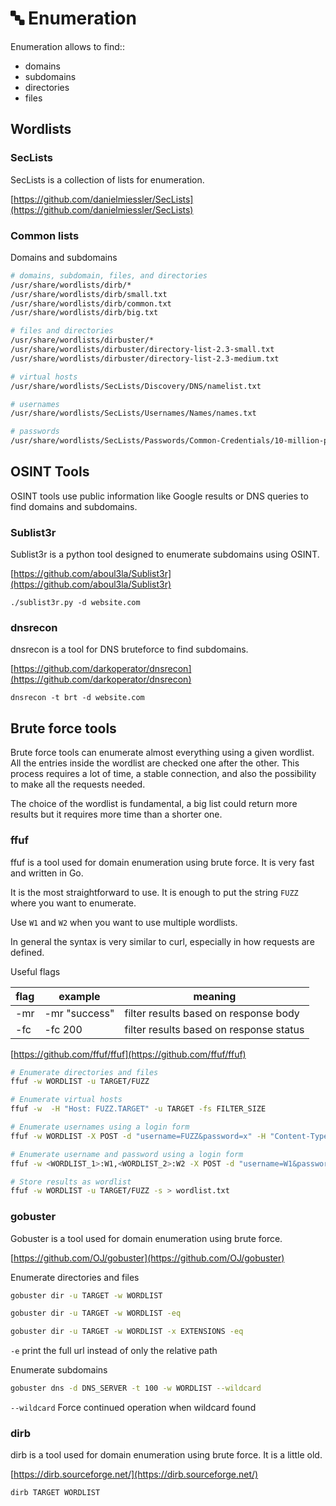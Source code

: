 # 🔤 Enumeration

Enumeration allows to find::

- domains
- subdomains
- directories
- files

## Wordlists

### SecLists

SecLists is a collection of lists for enumeration.

[https://github.com/danielmiessler/SecLists](https://github.com/danielmiessler/SecLists)

### Common lists

Domains and subdomains

```bash
# domains, subdomain, files, and directories
/usr/share/wordlists/dirb/*
/usr/share/wordlists/dirb/small.txt
/usr/share/wordlists/dirb/common.txt
/usr/share/wordlists/dirb/big.txt

# files and directories
/usr/share/wordlists/dirbuster/*
/usr/share/wordlists/dirbuster/directory-list-2.3-small.txt
/usr/share/wordlists/dirbuster/directory-list-2.3-medium.txt

# virtual hosts
/usr/share/wordlists/SecLists/Discovery/DNS/namelist.txt

# usernames
/usr/share/wordlists/SecLists/Usernames/Names/names.txt

# passwords
/usr/share/wordlists/SecLists/Passwords/Common-Credentials/10-million-password-list-top-100.txt
```

## OSINT Tools

OSINT tools use public information like Google results or DNS queries to find domains and subdomains.

### Sublist3r

Sublist3r is a python tool designed to enumerate subdomains using OSINT.

[https://github.com/aboul3la/Sublist3r](https://github.com/aboul3la/Sublist3r)

```
./sublist3r.py -d website.com
```

### dnsrecon

dnsrecon is a tool for DNS bruteforce to find subdomains.

[https://github.com/darkoperator/dnsrecon](https://github.com/darkoperator/dnsrecon)

```
dnsrecon -t brt -d website.com
```

## Brute force tools

Brute force tools can enumerate almost everything using a given wordlist. All the entries inside the wordlist are checked one after the other. This process requires a lot of time, a stable connection, and also the possibility to make all the requests needed.

The choice of the wordlist is fundamental, a big list could return more results but it requires more time than a shorter one.

### ffuf

ffuf is a tool used for domain enumeration using brute force. It is very fast and written in Go.

It is the most straightforward to use. It is enough to put the string `FUZZ` where you want to enumerate.

Use `W1` and `W2` when you want to use multiple wordlists.

In general the syntax is very similar to curl, especially in how requests are defined.

Useful flags

| flag | example       | meaning                                 |
| ---- | ------------- | --------------------------------------- |
| -mr  | -mr "success" | filter results based on response body   |
| -fc  | -fc 200       | filter results based on response status |

[https://github.com/ffuf/ffuf](https://github.com/ffuf/ffuf)

```bash
# Enumerate directories and files
ffuf -w WORDLIST -u TARGET/FUZZ

# Enumerate virtual hosts
ffuf -w  -H "Host: FUZZ.TARGET" -u TARGET -fs FILTER_SIZE

# Enumerate usernames using a login form
ffuf -w WORDLIST -X POST -d "username=FUZZ&password=x" -H "Content-Type: application/x-www-form-urlencoded" -u TARGET -mr "bad password"

# Enumerate username and password using a login form
ffuf -w <WORDLIST_1>:W1,<WORDLIST_2>:W2 -X POST -d "username=W1&password=W2" -H "Content-Type: application/x-www-form-urlencoded" -u TARGET -mr "bad password"

# Store results as wordlist
ffuf -w WORDLIST -u TARGET/FUZZ -s > wordlist.txt
```

### gobuster

Gobuster is a tool used for domain enumeration using brute force.

[https://github.com/OJ/gobuster](https://github.com/OJ/gobuster)

Enumerate directories and files

```bash
gobuster dir -u TARGET -w WORDLIST

gobuster dir -u TARGET -w WORDLIST -eq

gobuster dir -u TARGET -w WORDLIST -x EXTENSIONS -eq
```

`-e` print the full url instead of only the relative path

Enumerate subdomains

```bash
gobuster dns -d DNS_SERVER -t 100 -w WORDLIST --wildcard
```

`--wildcard` Force continued operation when wildcard found

### dirb

dirb is a tool used for domain enumeration using brute force. It is a little old.

[https://dirb.sourceforge.net/](https://dirb.sourceforge.net/)

```bash
dirb TARGET WORDLIST
```
